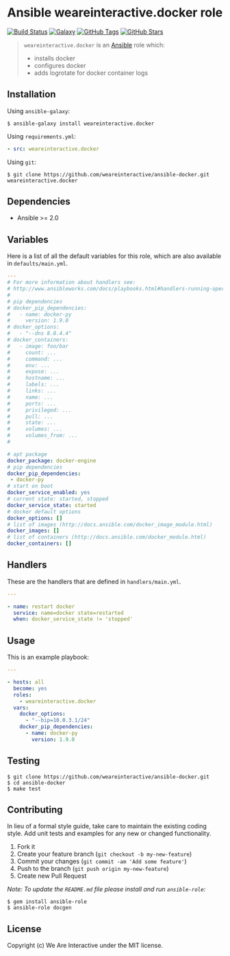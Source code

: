 # Ansible weareinteractive.docker role

[![Build Status](https://img.shields.io/travis/weareinteractive/ansible-docker.svg)](https://travis-ci.org/weareinteractive/ansible-docker)
[![Galaxy](http://img.shields.io/badge/galaxy-weareinteractive.docker-blue.svg)](https://galaxy.ansible.com/list#/roles/3275)
[![GitHub Tags](https://img.shields.io/github/tag/weareinteractive/ansible-docker.svg)](https://github.com/weareinteractive/ansible-docker)
[![GitHub Stars](https://img.shields.io/github/stars/weareinteractive/ansible-docker.svg)](https://github.com/weareinteractive/ansible-docker)

> `weareinteractive.docker` is an [Ansible](http://www.ansible.com) role which:
>
> * installs docker
> * configures docker
> * adds logrotate for docker container logs

## Installation

Using `ansible-galaxy`:

```shell
$ ansible-galaxy install weareinteractive.docker
```

Using `requirements.yml`:

```yaml
- src: weareinteractive.docker
```

Using `git`:

```shell
$ git clone https://github.com/weareinteractive/ansible-docker.git weareinteractive.docker
```

## Dependencies

* Ansible >= 2.0

## Variables

Here is a list of all the default variables for this role, which are also available in `defaults/main.yml`.

```yaml
---
# For more information about handlers see:
# http://www.ansibleworks.com/docs/playbooks.html#handlers-running-operations-on-change
#
# pip dependencies
# docker_pip_dependencies:
#   - name: docker-py
#     version: 1.9.0
# docker_options:
#   - "--dns 8.8.4.4"
# docker_containers:
#   - image: foo/bar
#     count: ...
#     command: ...
#     env: ...
#     expose: ...
#     hostname: ...
#     labels: ...
#     links: ...
#     name: ...
#     ports: ...
#     privileged: ...
#     pull: ...
#     state: ...
#     volumes: ...
#     volumes_from: ...
#

# apt package
docker_package: docker-engine
# pip dependencies
docker_pip_dependencies:
 - docker-py
# start on boot
docker_service_enabled: yes
# current state: started, stopped
docker_service_state: started
# docker default options
docker_options: []
# list of images (http://docs.ansible.com/docker_image_module.html)
docker_images: []
# list of containers (http://docs.ansible.com/docker_module.html)
docker_containers: []

```

## Handlers

These are the handlers that are defined in `handlers/main.yml`.

```yaml
---

- name: restart docker
  service: name=docker state=restarted
  when: docker_service_state != 'stopped'

```


## Usage

This is an example playbook:

```yaml
---

- hosts: all
  become: yes
  roles:
    - weareinteractive.docker
  vars:
    docker_options:
      - "--bip=10.0.3.1/24"
    docker_pip_dependencies:
      - name: docker-py
        version: 1.9.0

```


## Testing

```shell
$ git clone https://github.com/weareinteractive/ansible-docker.git
$ cd ansible-docker
$ make test
```

## Contributing
In lieu of a formal style guide, take care to maintain the existing coding style. Add unit tests and examples for any new or changed functionality.

1. Fork it
2. Create your feature branch (`git checkout -b my-new-feature`)
3. Commit your changes (`git commit -am 'Add some feature'`)
4. Push to the branch (`git push origin my-new-feature`)
5. Create new Pull Request

*Note: To update the `README.md` file please install and run `ansible-role`:*

```shell
$ gem install ansible-role
$ ansible-role docgen
```

## License
Copyright (c) We Are Interactive under the MIT license.

